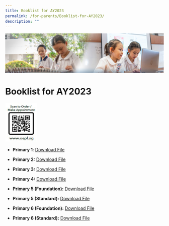 ```yaml
---
title: Booklist for AY2023
permalink: /for-parents/Booklist-for-AY2023/
description: ""
---
```

![](/images/ForParents.jpg)

Booklist for AY2023
===================

<img src="/images/QR-codesg.jpg" style="width:20%">




*   <b>Primary 1</b>:&nbsp;[Download File](/files/TPPS_Booklist_Primary_1_2023.pdf)
*   <b>Primary 2:</b>&nbsp;[Download File](/files/TPPS_Booklist_Primary_2_2023.pdf)
*   <b>Primary 3:</b>&nbsp;[Download File](/files/TPPS_Booklist_Primary_3_2023.pdf)
    
*   <b>Primary 4:</b>&nbsp;[Download File](/files/TPPS_Booklist_Primary_4_2023.pdf)
    
*   <b>Primary 5 (Foundation):</b>&nbsp;[Download File](/files/TPPS_Booklist_Primary_5_FDN_2023.pdf)
    
*   <b>Primary 5 (Standard):</b>&nbsp;[Download File](/files/TPPS_Booklist_Primary_5_STD_2023.pdf)  
    
*   <b>Primary 6 (Foundation):</b>&nbsp;[Download File](/files/TPPS_Booklist_Primary_6_FDN_2023.pdf)
    
*   <b>Primary 6 (Standard):</b>&nbsp;[Download File](/files/TPPS_Booklist_Primary_6_STD_2023.pdf)